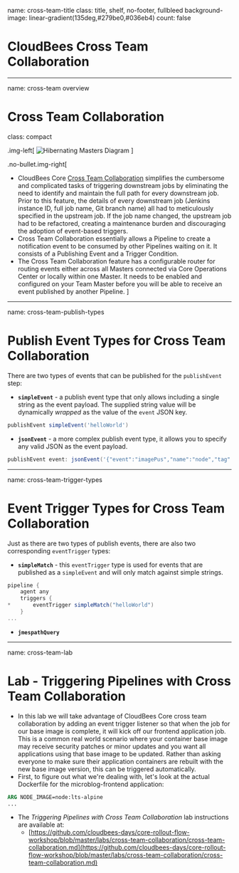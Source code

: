 name: cross-team-title
class: title, shelf, no-footer, fullbleed
background-image: linear-gradient(135deg,#279be0,#036eb4)
count: false

# CloudBees Cross Team Collaboration

---
name: cross-team overview

# Cross Team Collaboration
class: compact

.img-left[
![Hibernating Masters Diagram](https://docs.cloudbees.com/docs/cloudbees-common/latest/_images/cross-team-collaboration-screenshots/cross-team-diagram.abf4b33.png)
]

.no-bullet.img-right[
* CloudBees Core [Cross Team Collaboration](https://docs.cloudbees.com/docs/cloudbees-core/2.204.2.2/cloud-admin-guide/cross-team-collaboration) simplifies the cumbersome and complicated tasks of triggering downstream jobs by eliminating the need to identify and maintain the full path for every downstream job. Prior to this feature, the details of every downstream job (Jenkins instance ID, full job name, Git branch name) all had to meticulously specified in the upstream job. If the job name changed, the upstream job had to be refactored, creating a maintenance burden and discouraging the adoption of event-based triggers.
* Cross Team Collaboration essentially allows a Pipeline to create a notification event to be consumed by other Pipelines waiting on it. It consists of a Publishing Event and a Trigger Condition.
* The Cross Team Collaboration feature has a configurable router for routing events either across all Masters connected via Core Operations Center or locally within one Master. It needs to be enabled and configured on your Team Master before you will be able to receive an event published by another Pipeline. 
]

---
name: cross-team-publish-types

# Publish Event Types for Cross Team Collaboration

There are two types of events that can be published for the `publishEvent` step:
* **`simpleEvent`** - a publish event type that only allows including a single string as the event payload. The supplied string value will be dynamically *wrapped* as the value of the `event` JSON key.

```groovy
publishEvent simpleEvent('helloWorld')
```

* **`jsonEvent`** - a more complex publish event type, it allows you to specify any valid JSON as the event payload.

```groovy
publishEvent event: jsonEvent('{"event":"imagePus","name":"node","tag":"14.0.0-alpine3.11"}')
```

---
name: cross-team-trigger-types

# Event Trigger Types for Cross Team Collaboration

Just as there are two types of publish events, there are also two corresponding `eventTrigger` types:
* **`simpleMatch`** - this `eventTrigger` type is used for events that are published as a `simpleEvent` and will only match against simple strings.

```groovy
pipeline {
    agent any
    triggers {
*       eventTrigger simpleMatch("helloWorld")
    }
...
```

* **`jmespathQuery`**


---
name: cross-team-lab

# Lab - Triggering Pipelines with Cross Team Collaboration

* In this lab we will take advantage of CloudBees Core cross team collaboration by adding an event trigger listener so that when the job for our base image is complete, it will kick off our frontend application job. This is a common real world scenario where your container base image may receive security patches or minor updates and you want all applications using that base image to be updated. Rather than asking everyone to make sure their application containers are rebuilt with the new base image version, this can be triggered automatically. 
* First, to figure out what we're dealing with, let's look at the actual Dockerfile for the microblog-frontend application:

```Dockerfile
ARG NODE_IMAGE=node:lts-alpine
...
```
* The *Triggering Pipelines with Cross Team Collaboration* lab instructions are available at: 
  * [https://github.com/cloudbees-days/core-rollout-flow-workshop/blob/master/labs/cross-team-collaboration/cross-team-collaboration.md](https://github.com/cloudbees-days/core-rollout-flow-workshop/blob/master/labs/cross-team-collaboration/cross-team-collaboration.md)

